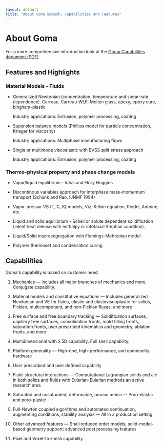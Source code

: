 ```yaml
---
layout: default
title: "About Goma &mdash; Capabilities and Features"
---
```


# About Goma

For a more comprehensive introduction look at the [Goma Capabilities document (PDF)](/files/goma-capabilities.pdf)

## Features and Highlights

### Material Models - Fluids

<ul>
  <li>
    <p>Generalized Newtonian (concentration, temperature and shear-rate dependence). Carreau, Carreau-WLF, Molten glass, epoxy, epoxy cure, bingham-plastic</p>
    <p>Industry applications: Extrusion, polymer processing, coating</p>
  </li>
  <li>
    <p>Supension balance models (Phillips model for particle concentration, Krieger for viscosity)</p>
    <p>Industry applications: Multiphase manufacturing flows</p>
  </li>
  <li>
    <p>Single or multimode viscoelastic with EVSS split stress approach</p>
    <p>Industry applications: Extrusion, polymer processing, coating</p>
  </li>
</ul>

### Thermo-physical property and phase change models
<ul>
  <li>
    <p>
      Vapor/liquid equilibrium - Ideal and Flory Huggins
    </p>
  </li>
  <li>
    <p>
      Discontinous variables approach for interphase mass-momentum transport (Schunk and Rao, IJNMF 1994)
    </p>
  </li>
  <li>
    <p>
      Vapor-pressur VS (T, C, K) models, Viz. Kelvin equation, Riedel, Antoine, etc.
    </p>
  </li>
  <li>
    <p>
      Liquid and solid equilibrium - Scheil or solute dependent solidification (latent heat release with enthalpy or intefacial Stephan condition).
    </p>
  </li>
  <li>
    <p>
      Liquid/Solid macrosegregation with Flemings-Mehrabian model
    </p>
  </li>
  <li>
    <p>
      Polymer thermoset and condensation curing
    </p>
  </li>
</ul>

## Capabilities

Goma's capability is based on customer need

1. Mechanics &mdash; Includes all major branches of mechanics and more. Conjugate capability.

2. Material models and constitutive equations &mdash; Includes generalized Newtonian and VE for fluids, elastic and elastoviscoplastic for solids, Fickian, multicomponent, and non-Fickian fluxes, and more

3. Free surface and free boundary tracking &mdash; Solidification surfaces, capillary free surfaces, consolidation fronts, mold filling fronts, saturation fronts, user prescribed kinematics and geometry, ablation fronts, and more

4. Multidimensional with 2.5D capability. Full shell capability.

5. Platform generality &mdash; High-end, high-performance, and commodity hardware

6. User prescribed and user defined capability

7. Fluid-structural interactions &mdash; Computational Lagrangian solids and ale in both solids and fluids with Eulerian-Eulerian methods an active research area

8. Saturated and unsaturated, deformable, porous media &mdash; Poro-elastic and poro-plastic

9. Full-Newton coupled algorithms and automated continuation, augmenting conditions, stability analysis &mdash; All in a production setting

10. Other advanced features &mdash; Shell reduced order models, solid-model-based geometry support; advanced post processing features

11. Pixel and Voxel-to-mesh capability
